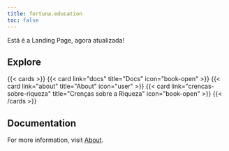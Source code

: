 ```yaml
---
title: fortuna.education
toc: false
---
```


Está é a Landing Page, agora atualizada!

## Explore

{{< cards >}}
  {{< card link="docs" title="Docs" icon="book-open" >}}
  {{< card link="about" title="About" icon="user" >}}
  {{< card link="crencas-sobre-riqueza" title="Crenças sobre a Riqueza" icon="book-open" >}}
{{< /cards >}}

## Documentation

For more information, visit [About](/about.md).
